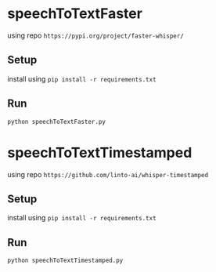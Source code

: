 # speechToTextFaster

using repo `https://pypi.org/project/faster-whisper/`

## Setup

install using `pip install -r requirements.txt`

## Run

`python speechToTextFaster.py`

# speechToTextTimestamped

using repo `https://github.com/linto-ai/whisper-timestamped`

## Setup

install using `pip install -r requirements.txt`

## Run

`python speechToTextTimestamped.py`